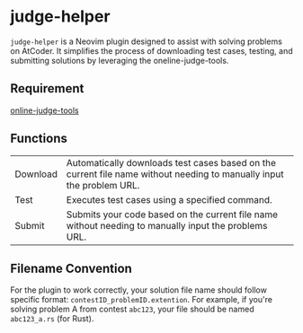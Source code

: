 # judge-helper
`judge-helper` is a Neovim plugin designed to assist with solving problems on AtCoder. 
It simplifies the process of downloading test cases, testing, and submitting solutions by leveraging the oneline-judge-tools.

## Requirement

[online-judge-tools](https://github.com/online-judge-tools/oj/blob/master/docs/getting-started.ja.md)

## Functions

|        |                                                                                                                    |
|--------|--------------------------------------------------------------------------------------------------------------------|
|Download|Automatically downloads test cases based on the current file name without needing to manually input the problem URL.|
|Test    |Executes test cases using a specified command.                                                                      |
|Submit  |Submits your code based on the current file name without needing to manually input the problems URL.                |


## Filename Convention
For the plugin to work correctly, your solution file name should follow specific format: `contestID_problemID.extention`.
For example, if you're solving problem A from contest `abc123`, your file should be named `abc123_a.rs` (for Rust).

